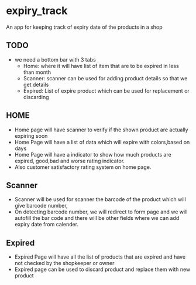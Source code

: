 # expiry_track

An app for keeping track of expiry date of the products in a shop

## TODO

- we need a bottom bar with 3 tabs
  - Home: where it will have list of item that are to be expired in less than month
  - Scanner: scanner can be used for adding product details so that we get details
  - Expired: List of expire product which can be used for replacement or discarding

## HOME
- Home page will have scanner to verify if the shown product are actually expiring soon
- Home Page will have a list of data which will expire with colors,based on days
- Home Page will have a indicator to show how much products are expired, good,bad and worse rating indicator.
- Also customer satisfactory rating system on home page.

## Scanner
- Scanner will be used for scanner the barcode of the product which will give barcode number,
- On detecting barcode number, we will redirect to form page and we will autofill the bar code and there will be other fields where we can add expiry date from calender.

## Expired
- Expired Page will have all the list of products that are expired and have not checked by the shopkeeper or owner
- Expired page can be used to discard product and replace them with new product
